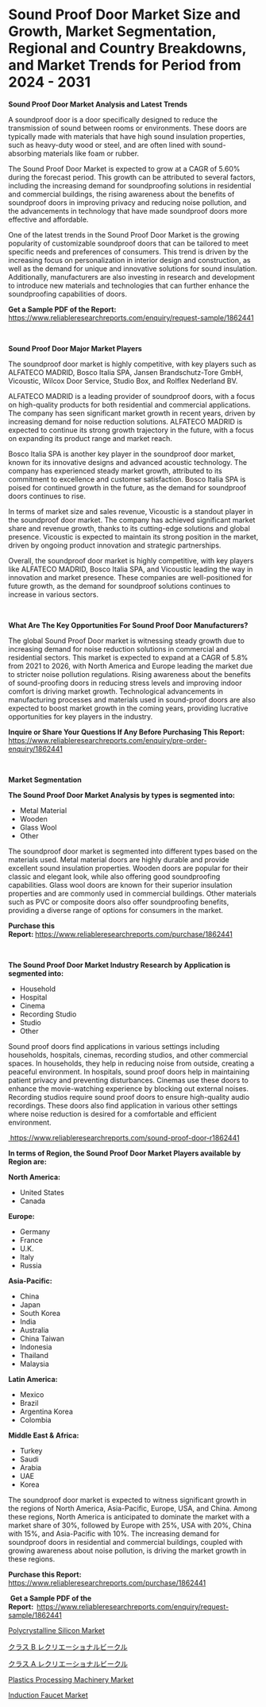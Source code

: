 <p><h1>Sound Proof Door Market Size and Growth, Market Segmentation, Regional and Country Breakdowns, and Market Trends for Period from 2024 -  2031</h1></p><p><strong>Sound Proof Door Market Analysis and Latest Trends</strong></p>
<p><p>A soundproof door is a door specifically designed to reduce the transmission of sound between rooms or environments. These doors are typically made with materials that have high sound insulation properties, such as heavy-duty wood or steel, and are often lined with sound-absorbing materials like foam or rubber.</p><p>The Sound Proof Door Market is expected to grow at a CAGR of 5.60% during the forecast period. This growth can be attributed to several factors, including the increasing demand for soundproofing solutions in residential and commercial buildings, the rising awareness about the benefits of soundproof doors in improving privacy and reducing noise pollution, and the advancements in technology that have made soundproof doors more effective and affordable.</p><p>One of the latest trends in the Sound Proof Door Market is the growing popularity of customizable soundproof doors that can be tailored to meet specific needs and preferences of consumers. This trend is driven by the increasing focus on personalization in interior design and construction, as well as the demand for unique and innovative solutions for sound insulation. Additionally, manufacturers are also investing in research and development to introduce new materials and technologies that can further enhance the soundproofing capabilities of doors.</p></p>
<p><strong>Get a Sample PDF of the Report:&nbsp;</strong> <a href="https://www.reliableresearchreports.com/enquiry/request-sample/1862441">https://www.reliableresearchreports.com/enquiry/request-sample/1862441</a></p>
<p>&nbsp;</p>
<p><strong>Sound Proof Door Major Market Players</strong></p>
<p><p>The soundproof door market is highly competitive, with key players such as ALFATECO MADRID, Bosco Italia SPA, Jansen Brandschutz-Tore GmbH, Vicoustic, Wilcox Door Service, Studio Box, and Rolflex Nederland BV. </p><p>ALFATECO MADRID is a leading provider of soundproof doors, with a focus on high-quality products for both residential and commercial applications. The company has seen significant market growth in recent years, driven by increasing demand for noise reduction solutions. ALFATECO MADRID is expected to continue its strong growth trajectory in the future, with a focus on expanding its product range and market reach.</p><p>Bosco Italia SPA is another key player in the soundproof door market, known for its innovative designs and advanced acoustic technology. The company has experienced steady market growth, attributed to its commitment to excellence and customer satisfaction. Bosco Italia SPA is poised for continued growth in the future, as the demand for soundproof doors continues to rise.</p><p>In terms of market size and sales revenue, Vicoustic is a standout player in the soundproof door market. The company has achieved significant market share and revenue growth, thanks to its cutting-edge solutions and global presence. Vicoustic is expected to maintain its strong position in the market, driven by ongoing product innovation and strategic partnerships.</p><p>Overall, the soundproof door market is highly competitive, with key players like ALFATECO MADRID, Bosco Italia SPA, and Vicoustic leading the way in innovation and market presence. These companies are well-positioned for future growth, as the demand for soundproof solutions continues to increase in various sectors.</p></p>
<p>&nbsp;</p>
<p><strong>What Are The Key Opportunities For Sound Proof Door Manufacturers?</strong></p>
<p><p>The global Sound Proof Door market is witnessing steady growth due to increasing demand for noise reduction solutions in commercial and residential sectors. This market is expected to expand at a CAGR of 5.8% from 2021 to 2026, with North America and Europe leading the market due to stricter noise pollution regulations. Rising awareness about the benefits of sound-proofing doors in reducing stress levels and improving indoor comfort is driving market growth. Technological advancements in manufacturing processes and materials used in sound-proof doors are also expected to boost market growth in the coming years, providing lucrative opportunities for key players in the industry.</p></p>
<p><strong>Inquire or Share Your Questions If Any Before Purchasing This Report:</strong> <a href="https://www.reliableresearchreports.com/enquiry/pre-order-enquiry/1862441">https://www.reliableresearchreports.com/enquiry/pre-order-enquiry/1862441</a></p>
<p>&nbsp;</p>
<p><strong>Market Segmentation</strong></p>
<p><strong>The Sound Proof Door Market Analysis by types is segmented into:</strong></p>
<p><ul><li>Metal Material</li><li>Wooden</li><li>Glass Wool</li><li>Other</li></ul></p>
<p><p>The soundproof door market is segmented into different types based on the materials used. Metal material doors are highly durable and provide excellent sound insulation properties. Wooden doors are popular for their classic and elegant look, while also offering good soundproofing capabilities. Glass wool doors are known for their superior insulation properties and are commonly used in commercial buildings. Other materials such as PVC or composite doors also offer soundproofing benefits, providing a diverse range of options for consumers in the market.</p></p>
<p><strong>Purchase this Report:&nbsp;</strong><a href="https://www.reliableresearchreports.com/purchase/1862441">https://www.reliableresearchreports.com/purchase/1862441</a></p>
<p>&nbsp;</p>
<p><strong>The Sound Proof Door Market Industry Research by Application is segmented into:</strong></p>
<p><ul><li>Household</li><li>Hospital</li><li>Cinema</li><li>Recording Studio</li><li>Studio</li><li>Other</li></ul></p>
<p><p>Sound proof doors find applications in various settings including households, hospitals, cinemas, recording studios, and other commercial spaces. In households, they help in reducing noise from outside, creating a peaceful environment. In hospitals, sound proof doors help in maintaining patient privacy and preventing disturbances. Cinemas use these doors to enhance the movie-watching experience by blocking out external noises. Recording studios require sound proof doors to ensure high-quality audio recordings. These doors also find application in various other settings where noise reduction is desired for a comfortable and efficient environment.</p></p>
<p><a href="https://www.reliableresearchreports.com/sound-proof-door-r1862441">&nbsp;https://www.reliableresearchreports.com/sound-proof-door-r1862441</a></p>
<p><strong>In terms of Region, the Sound Proof Door Market Players available by Region are:</strong></p>
<p>
    <p> <strong> North America: </strong>
        <ul>
            <li>United States</li>
            <li>Canada</li>
        </ul>
        </p> 
    <p> <strong> Europe: </strong>
        <ul>
            <li>Germany</li>
            <li>France</li>
            <li>U.K.</li>
            <li>Italy</li>
            <li>Russia</li>
        </ul>
        </p> 
    <p> <strong> Asia-Pacific: </strong>
        <ul>
            <li>China</li>
            <li>Japan</li>
            <li>South Korea</li>
            <li>India</li>
            <li>Australia</li>
            <li>China Taiwan</li>
            <li>Indonesia</li>
            <li>Thailand</li>
            <li>Malaysia</li>
        </ul>
        </p> 
    <p> <strong> Latin America: </strong>
        <ul>
            <li>Mexico</li>
            <li>Brazil</li>
            <li>Argentina Korea</li>
            <li>Colombia</li>
        </ul>
        </p> 
    <p> <strong> Middle East & Africa: </strong>
        <ul>
            <li>Turkey</li>
            <li>Saudi</li>
            <li>Arabia</li>
            <li>UAE</li>
            <li>Korea</li>
        </ul>
    </p>
    </p>
<p><p>The soundproof door market is expected to witness significant growth in the regions of North America, Asia-Pacific, Europe, USA, and China. Among these regions, North America is anticipated to dominate the market with a market share of 30%, followed by Europe with 25%, USA with 20%, China with 15%, and Asia-Pacific with 10%. The increasing demand for soundproof doors in residential and commercial buildings, coupled with growing awareness about noise pollution, is driving the market growth in these regions.</p></p>
<p><strong>Purchase this Report: </strong><a href="https://www.reliableresearchreports.com/purchase/1862441">https://www.reliableresearchreports.com/purchase/1862441</a></p>
<p>&nbsp;<strong>Get a Sample PDF of the Report:&nbsp;&nbsp;</strong><a href="https://www.reliableresearchreports.com/enquiry/request-sample/1862441">https://www.reliableresearchreports.com/enquiry/request-sample/1862441</a></p>
<p><strong></strong></p>
<p><p><a href="https://issuu.com/reportprime-2/docs/polycrystalline-silicon-market-size-2030.pptx">Polycrystalline Silicon Market</a></p><p><a href="https://github.com/moulafa/Market-Research-Report-List-1/blob/main/285637721663.md">クラス B レクリエーショナルビークル</a></p><p><a href="https://github.com/nxboeu02965442/Market-Research-Report-List-1/blob/main/646722321662.md">クラス A レクリエーショナルビークル</a></p><p><a href="https://issuu.com/reportprime-2/docs/plastics-processing-machinery-market-size-2030.ppt">Plastics Processing Machinery Market</a></p><p><a href="https://github.com/juniordelafrance/Market-Research-Report-List-2/blob/main/induction-faucet-market.md">Induction Faucet Market</a></p></p>